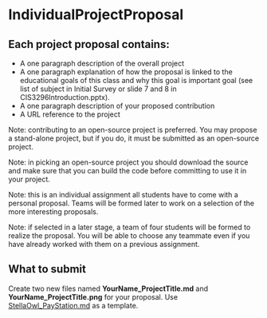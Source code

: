 # IndividualProjectProposal

## Each project proposal contains:

- A one paragraph description of the overall project
- A one paragraph explanation of how the proposal is linked to the educational goals of this class and why this goal is important goal (see list of subject in Initial Survey or slide 7 and 8 in CIS3296Introduction.pptx).
- A one paragraph description of your proposed contribution
- A URL reference to the project

Note: contributing to an open-source project is preferred. You may propose a stand-alone project, but if you do, it must be submitted as an open-source project.

Note: in picking an open-source project you should download the source and make sure that you can build the code before committing to use it in your project.  

Note: this is an individual assignment all students have to come with a personal proposal.  Teams will be formed later to work on a selection of the more interesting proposals. 

Note: if selected in a later stage, a team of four students will be formed to realize the proposal. You will be able to choose any teammate even if you have already worked with them on a previous assignment.

## What to submit
Create two new files named **YourName_ProjectTitle.md** and **YourName_ProjectTitle.png** for your proposal. Use [StellaOwl_PayStation.md](StellaOwl_Paystation.md) as a template. 
